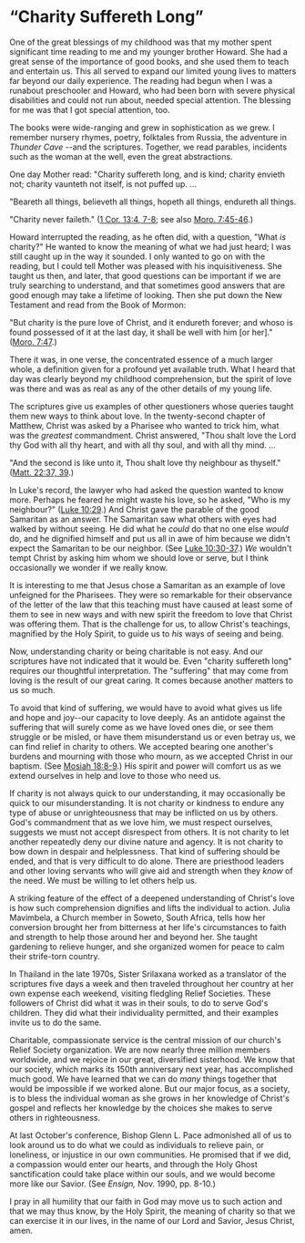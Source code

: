 # “Charity Suffereth Long”

One of the great blessings of my childhood was that my mother spent
significant time reading to me and my younger brother Howard. She had a great
sense of the importance of good books, and she used them to teach and
entertain us. This all served to expand our limited young lives to matters far
beyond our daily experience. The reading had begun when I was a runabout
preschooler and Howard, who had been born with severe physical disabilities
and could not run about, needed special attention. The blessing for me was
that I got special attention, too.

The books were wide-ranging and grew in sophistication as we grew. I remember
nursery rhymes, poetry, folktales from Russia, the adventure in _Thunder Cave_
--and the scriptures. Together, we read parables, incidents such as the woman
at the well, even the great abstractions.

One day Mother read: "Charity suffereth long, and is kind; charity envieth
not; charity vaunteth not itself, is not puffed up. ...

"Beareth all things, believeth all things, hopeth all things, endureth all
things.

"Charity never faileth." ([1 Cor. 13:4,
7-8](https://www.lds.org/scriptures/nt/1-cor/13.4%2C7-8?lang=eng#3); see also
[Moro.
7:45-46](https://www.lds.org/scriptures/bofm/moro/7.45-46?lang=eng#44).)

Howard interrupted the reading, as he often did, with a question, "What _is_
charity?" He wanted to know the meaning of what we had just heard; I was still
caught up in the way it sounded. I only wanted to go on with the reading, but
I could tell Mother was pleased with his inquisitiveness. She taught us then,
and later, that good questions can be important if we are truly searching to
understand, and that sometimes good answers that are good enough may take a
lifetime of looking. Then she put down the New Testament and read from the
Book of Mormon:

"But charity is the pure love of Christ, and it endureth forever; and whoso is
found possessed of it at the last day, it shall be well with him [or her]."
([Moro. 7:47](https://www.lds.org/scriptures/bofm/moro/7.47?lang=eng#46).)

There it was, in one verse, the concentrated essence of a much larger whole, a
definition given for a profound yet available truth. What I heard that day was
clearly beyond my childhood comprehension, but the spirit of love was there
and was as real as any of the other details of my young life.

The scriptures give us examples of other questioners whose queries taught them
new ways to think about love. In the twenty-second chapter of Matthew, Christ
was asked by a Pharisee who wanted to trick him, what was the _greatest_
commandment. Christ answered, "Thou shalt love the Lord thy God with all thy
heart, and with all thy soul, and with all thy mind. ...

"And the second is like unto it, Thou shalt love thy neighbour as thyself."
([Matt. 22:37,
39](https://www.lds.org/scriptures/nt/matt/22.37%2C39?lang=eng#36).)

In Luke's record, the lawyer who had asked the question wanted to know more.
Perhaps he feared he might waste his love, so he asked, "Who is my neighbour?"
([Luke 10:29](https://www.lds.org/scriptures/nt/luke/10.29?lang=eng#28).) And
Christ gave the parable of the good Samaritan as an answer. The Samaritan saw
what others with eyes had walked by without seeing. He did what he _could_ do
that no one else _would_ do, and he dignified himself and put us all in awe of
him because we didn't expect the Samaritan to be our neighbor. (See [Luke
10:30-37](https://www.lds.org/scriptures/nt/luke/10.30-37?lang=eng#29).) _We_
wouldn't tempt Christ by asking him whom we should love or serve, but I think
occasionally we wonder if we really know.

It is interesting to me that Jesus chose a Samaritan as an example of love
unfeigned for the Pharisees. They were so remarkable for their observance of
the letter of the law that this teaching must have caused at least some of
them to see in new ways and with new spirit the freedom to love that Christ
was offering them. That is the challenge for us, to allow Christ's teachings,
magnified by the Holy Spirit, to guide us to _his_ ways of seeing and being.

Now, understanding charity or being charitable is not easy. And our scriptures
have not indicated that it would be. Even "charity suffereth long" requires
our thoughtful interpretation. The "suffering" that may come from loving is
the result of our great caring. It comes because another matters to us so
much.

To avoid that kind of suffering, we would have to avoid what gives us life and
hope and joy--our capacity to love deeply. As an antidote against the
suffering that will surely come as we have loved ones die, or see them
struggle or be misled, or have them misunderstand us or even betray us, we can
find relief in charity to others. We accepted bearing one another's burdens
and mourning with those who mourn, as we accepted Christ in our baptism. (See
[Mosiah
18:8-9](https://www.lds.org/scriptures/bofm/mosiah/18.8-9?lang=eng#7).) His
spirit and power will comfort us as we extend ourselves in help and love to
those who need us.

If charity is not always quick to our understanding, it may occasionally be
quick to our misunderstanding. It is not charity or kindness to endure any
type of abuse or unrighteousness that may be inflicted on us by others. God's
commandment that as we love him, we must respect ourselves, suggests we must
not accept disrespect from others. It is not charity to let another repeatedly
deny our divine nature and agency. It is not charity to bow down in despair
and helplessness. That kind of suffering should be ended, and that is very
difficult to do alone. There are priesthood leaders and other loving servants
who will give aid and strength when they _know_ of the need. We must be
willing to let others help us.

A striking feature of the effect of a deepened understanding of Christ's love
is how such comprehension dignifies and lifts the individual to action. Julia
Mavimbela, a Church member in Soweto, South Africa, tells how her conversion
brought her from bitterness at her life's circumstances to faith and strength
to help those around her and beyond her. She taught gardening to relieve
hunger, and she organized women for peace to calm their strife-torn country.

In Thailand in the late 1970s, Sister Srilaxana worked as a translator of the
scriptures five days a week and then traveled throughout her country at her
own expense each weekend, visiting fledgling Relief Societies. These followers
of Christ did what it was in their souls, to do to serve God's children. They
did what their individuality permitted, and their examples invite us to do the
same.

Charitable, compassionate service is the central mission of our church's
Relief Society organization. We are now nearly three million members
worldwide, and we rejoice in our great, diversified sisterhood. We know that
our society, which marks its 150th anniversary next year, has accomplished
much good. We have learned that we can do _many_ things together that would be
impossible if we worked alone. But our major focus, as a society, is to bless
the individual woman as she grows in her knowledge of Christ's gospel and
reflects her knowledge by the choices she makes to serve others in
righteousness.

At last October's conference, Bishop Glenn L. Pace admonished all of us to
look around us to do what we could as individuals to relieve pain, or
loneliness, or injustice in our own communities. He promised that if we did, a
compassion would enter our hearts, and through the Holy Ghost sanctification
could take place within our souls, and we would become more like our Savior.
(See _Ensign,_ Nov. 1990, pp. 8-10.)

I pray in all humility that our faith in God may move us to such action and
that we may thus know, by the Holy Spirit, the meaning of charity so that we
can exercise it in our lives, in the name of our Lord and Savior, Jesus
Christ, amen.


